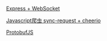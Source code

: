 [Express + WebSocket](https://github.com/geesugar/geesugar.github.io/tree/master/doc/express_websocket.md)

[Javascript爬虫 sync-request + cheerio](https://github.com/geesugar/geesugar.github.io/tree/master/doc/sync-request_cheerio.md)

[ProtobufJS](https://github.com/geesugar/geesugar.github.io/tree/master/doc/ProtobufJS.md)
